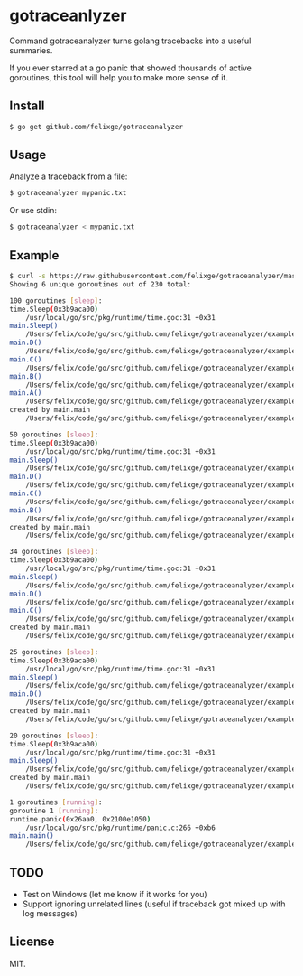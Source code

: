 # gotraceanlyzer

Command gotraceanalyzer turns golang tracebacks into a useful summaries.

If you ever starred at a go panic that showed thousands of active goroutines,
this tool will help you to make more sense of it.

## Install

```bash
$ go get github.com/felixge/gotraceanalyzer
```

## Usage

Analyze a traceback from a file:

```bash
$ gotraceanalyzer mypanic.txt
```

Or use stdin:

```bash
$ gotraceanalyzer < mypanic.txt
```

## Example

``` bash
$ curl -s https://raw.githubusercontent.com/felixge/gotraceanalyzer/master/example/output.txt | gotraceanalyzer
Showing 6 unique goroutines out of 230 total:

100 goroutines [sleep]:
time.Sleep(0x3b9aca00)
	/usr/local/go/src/pkg/runtime/time.goc:31 +0x31
main.Sleep()
	/Users/felix/code/go/src/github.com/felixge/gotraceanalyzer/example/main.go:44 +0x26
main.D()
	/Users/felix/code/go/src/github.com/felixge/gotraceanalyzer/example/main.go:40 +0x1a
main.C()
	/Users/felix/code/go/src/github.com/felixge/gotraceanalyzer/example/main.go:36 +0x1a
main.B()
	/Users/felix/code/go/src/github.com/felixge/gotraceanalyzer/example/main.go:32 +0x1a
main.A()
	/Users/felix/code/go/src/github.com/felixge/gotraceanalyzer/example/main.go:28 +0x1a
created by main.main
	/Users/felix/code/go/src/github.com/felixge/gotraceanalyzer/example/main.go:9 +0x37

50 goroutines [sleep]:
time.Sleep(0x3b9aca00)
	/usr/local/go/src/pkg/runtime/time.goc:31 +0x31
main.Sleep()
	/Users/felix/code/go/src/github.com/felixge/gotraceanalyzer/example/main.go:44 +0x26
main.D()
	/Users/felix/code/go/src/github.com/felixge/gotraceanalyzer/example/main.go:40 +0x1a
main.C()
	/Users/felix/code/go/src/github.com/felixge/gotraceanalyzer/example/main.go:36 +0x1a
main.B()
	/Users/felix/code/go/src/github.com/felixge/gotraceanalyzer/example/main.go:32 +0x1a
created by main.main
	/Users/felix/code/go/src/github.com/felixge/gotraceanalyzer/example/main.go:11 +0x64

34 goroutines [sleep]:
time.Sleep(0x3b9aca00)
	/usr/local/go/src/pkg/runtime/time.goc:31 +0x31
main.Sleep()
	/Users/felix/code/go/src/github.com/felixge/gotraceanalyzer/example/main.go:44 +0x26
main.D()
	/Users/felix/code/go/src/github.com/felixge/gotraceanalyzer/example/main.go:40 +0x1a
main.C()
	/Users/felix/code/go/src/github.com/felixge/gotraceanalyzer/example/main.go:36 +0x1a
created by main.main
	/Users/felix/code/go/src/github.com/felixge/gotraceanalyzer/example/main.go:14 +0xab

25 goroutines [sleep]:
time.Sleep(0x3b9aca00)
	/usr/local/go/src/pkg/runtime/time.goc:31 +0x31
main.Sleep()
	/Users/felix/code/go/src/github.com/felixge/gotraceanalyzer/example/main.go:44 +0x26
main.D()
	/Users/felix/code/go/src/github.com/felixge/gotraceanalyzer/example/main.go:40 +0x1a
created by main.main
	/Users/felix/code/go/src/github.com/felixge/gotraceanalyzer/example/main.go:17 +0xdc

20 goroutines [sleep]:
time.Sleep(0x3b9aca00)
	/usr/local/go/src/pkg/runtime/time.goc:31 +0x31
main.Sleep()
	/Users/felix/code/go/src/github.com/felixge/gotraceanalyzer/example/main.go:44 +0x26
created by main.main
	/Users/felix/code/go/src/github.com/felixge/gotraceanalyzer/example/main.go:20 +0x122

1 goroutines [running]:
goroutine 1 [running]:
runtime.panic(0x26aa0, 0x2100e1050)
	/usr/local/go/src/pkg/runtime/panic.c:266 +0xb6
main.main()
	/Users/felix/code/go/src/github.com/felixge/gotraceanalyzer/example/main.go:24 +0x184
```

## TODO

* Test on Windows (let me know if it works for you)
* Support ignoring unrelated lines (useful if traceback got mixed up with log messages)

## License

MIT.
